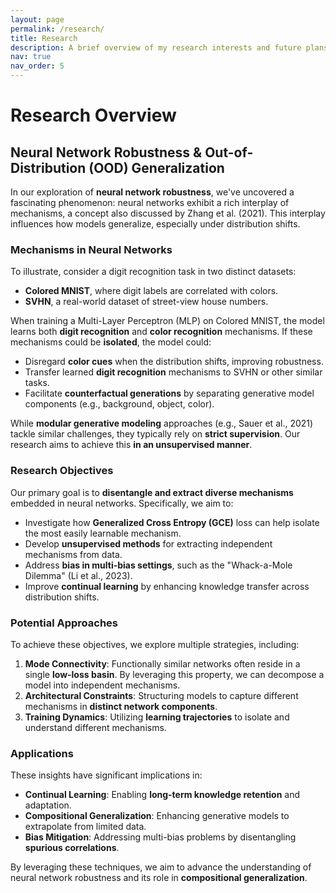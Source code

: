 ```yaml
---
layout: page
permalink: /research/
title: Research
description: A brief overview of my research interests and future plans
nav: true
nav_order: 5
---
```


# Research Overview

## Neural Network Robustness & Out-of-Distribution (OOD) Generalization

In our exploration of **neural network robustness**, we've uncovered a fascinating phenomenon: neural networks exhibit a rich interplay of mechanisms, a concept also discussed by Zhang et al. (2021). This interplay influences how models generalize, especially under distribution shifts.

### Mechanisms in Neural Networks

To illustrate, consider a digit recognition task in two distinct datasets:  
- **Colored MNIST**, where digit labels are correlated with colors.  
- **SVHN**, a real-world dataset of street-view house numbers.  

When training a Multi-Layer Perceptron (MLP) on Colored MNIST, the model learns both **digit recognition** and **color recognition** mechanisms. If these mechanisms could be **isolated**, the model could:  

- Disregard **color cues** when the distribution shifts, improving robustness.  
- Transfer learned **digit recognition** mechanisms to SVHN or other similar tasks.  
- Facilitate **counterfactual generations** by separating generative model components (e.g., background, object, color).  

While **modular generative modeling** approaches (e.g., Sauer et al., 2021) tackle similar challenges, they typically rely on **strict supervision**. Our research aims to achieve this **in an unsupervised manner**.

### Research Objectives

Our primary goal is to **disentangle and extract diverse mechanisms** embedded in neural networks. Specifically, we aim to:  

- Investigate how **Generalized Cross Entropy (GCE)** loss can help isolate the most easily learnable mechanism.  
- Develop **unsupervised methods** for extracting independent mechanisms from data.  
- Address **bias in multi-bias settings**, such as the "Whack-a-Mole Dilemma" (Li et al., 2023).  
- Improve **continual learning** by enhancing knowledge transfer across distribution shifts.  

### Potential Approaches

To achieve these objectives, we explore multiple strategies, including:  

1. **Mode Connectivity**: Functionally similar networks often reside in a single **low-loss basin**. By leveraging this property, we can decompose a model into independent mechanisms.  
2. **Architectural Constraints**: Structuring models to capture different mechanisms in **distinct network components**.  
3. **Training Dynamics**: Utilizing **learning trajectories** to isolate and understand different mechanisms.  

### Applications

These insights have significant implications in:  

- **Continual Learning**: Enabling **long-term knowledge retention** and adaptation.  
- **Compositional Generalization**: Enhancing generative models to extrapolate from limited data.  
- **Bias Mitigation**: Addressing multi-bias problems by disentangling **spurious correlations**.  

By leveraging these techniques, we aim to advance the understanding of neural network robustness and its role in **compositional generalization**.
